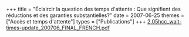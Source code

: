 +++
title = "Éclaircir la question des temps d'attente : Que signifient des réductions et des garanties substantielles?"
date = 2007-06-25
themes = ["Accès et temps d'attente"]
types = ["Publications"]
+++
[2.05hcc\_wait-times-update\_200706\_FINAL\_FRENCH.pdf](/files/2.05hcc_wait-times-update_200706_FINAL_FRENCH.pdf)
